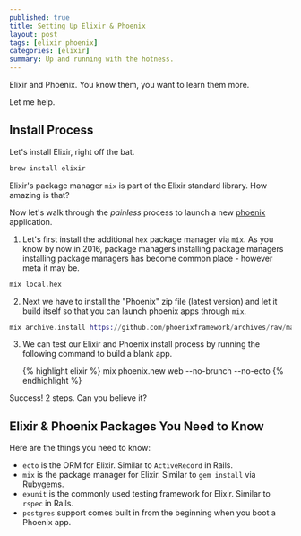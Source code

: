 ```yaml
---
published: true
title: Setting Up Elixir & Phoenix
layout: post
tags: [elixir phoenix]
categories: [elixir]
summary: Up and running with the hotness.
---
```


Elixir and Phoenix. You know them, you want to learn them more.

Let me help.

## Install Process

Let's install Elixir, right off the bat.

```elixir
brew install elixir
```

Elixir's package manager `mix` is part of the Elixir standard library. How
amazing is that?

Now let's walk through the *painless* process to launch a new
[phoenix](http://www.phoenixframework.org/docs/installation) application.

1. Let's first install the additional `hex` package manager via `mix`. As you
   know by now in 2016, package managers installing package managers installing
   package managers has become common place - however meta it may be.

  ```elixir
  mix local.hex
  ```

2. Next we have to install the "Phoenix" zip file (latest version) and let it
   build itself so that you can launch phoenix apps through `mix`.

  ```elixir
  mix archive.install https://github.com/phoenixframework/archives/raw/master/phoenix_new.ez
  ```

3. We can test our Elixir and Phoenix install process by running the following
   command to build a blank app.

   {% highlight elixir %}
   mix phoenix.new web --no-brunch --no-ecto
   {% endhighlight %}

Success! 2 steps. Can you believe it?

## Elixir & Phoenix Packages You Need to Know 

Here are the things you need to know:

- `ecto` is the ORM for Elixir. Similar to `ActiveRecord` in Rails.
- `mix` is the package manager for Elixir. Similar to `gem install` via
    Rubygems.
- `exunit` is the commonly used testing framework for Elixir. Similar to `rspec`
    in Rails.
- `postgres` support comes built in from the beginning when you boot a Phoenix
    app.


